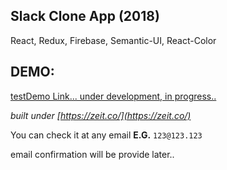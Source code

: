 ## Slack Clone App (2018)

React, Redux, Firebase, Semantic-UI, React-Color

## DEMO:

[testDemo Link... under development, in progress..](https://create-react-app-d00a8euyw.now.sh/)

_built under [https://zeit.co/](https://zeit.co/)_

You can check it at any email
**E.G.** `123@123.123`

email confirmation will be provide later..
